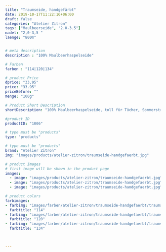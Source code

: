 ```yaml
---
title: "Traumseide, handgefärbt"
date: 2019-10-17T11:22:16+06:00
draft: false
categories: "Atelier Zitron"
tags: ["Maulbeerseide", "2.0-3.5"]
nadel: "2,0-3,5	" 
laenge: "800m"	


# meta description
description : "100% Maulbeerhaspelseide"

# Farben
farben : "114|120|134"

# product Price
dprice: "33,95"
price: "33.95"
priceBefore: ""
menge: "100g"

# Product Short Description
shortDescription: "100% Maulbeerhaspelseide, toll für Tücher, Sommerstrick, als Beilaufgarn "

#product ID
productID: "1006"

# type must be "products"
type: "products"

# type must be "products"
brand: "Atelier Zitron"
img: "images/products/atelier-zitron/traumseide-handgefaerbt.jpg"    

# product Images
# first image will be shown in the product page
images:
  - image: "images/products/atelier-zitron/traumseide-handgefaerbt.jpg"
  - image: "images/products/atelier-zitron/traumseide-handgefaerbt.jpg"
  - image: "images/products/atelier-zitron/traumseide-handgefaerbt.jpg"

# product colors
farbimages:
- farbimg: "images/farben/atelier-zitron/traumseide-handgefaerbt/traumseide_handgefaerbt_3422_114_1.jpg"
  farbtitle: "114"
- farbimg: "images/farben/atelier-zitron/traumseide-handgefaerbt/traumseide_handgefaerbt_5858_120_1.jpg"
  farbtitle: "120"
- farbimg: "images/farben/atelier-zitron/traumseide-handgefaerbt/traumseide_handgefaerbt_8765_134_1.jpg"
  farbtitle: "134"
 


---
```



